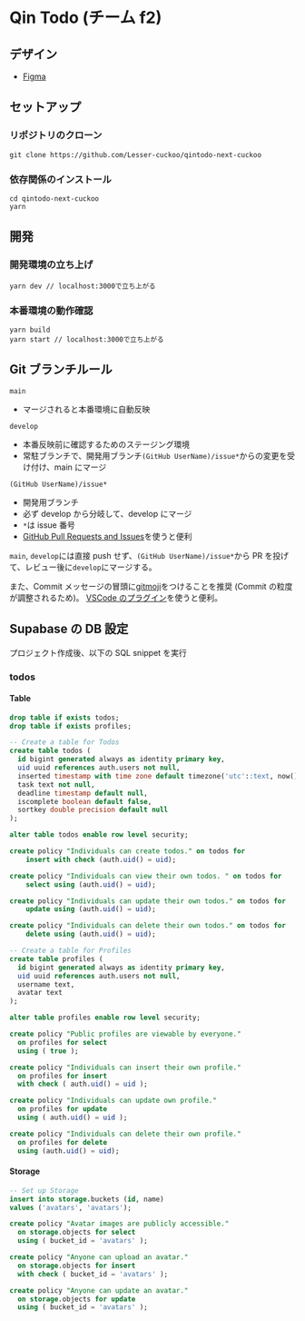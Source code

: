 # Qin Todo (チーム f2)

## デザイン

- [Figma](https://www.figma.com/file/SNPCXNu0V6k6wHS4piYyS2/Qin-Todo?node-id=104%3A1925)

## セットアップ

### リポジトリのクローン

```
git clone https://github.com/Lesser-cuckoo/qintodo-next-cuckoo
```

### 依存関係のインストール

```
cd qintodo-next-cuckoo
yarn
```

## 開発

### 開発環境の立ち上げ

```
yarn dev // localhost:3000で立ち上がる
```

### 本番環境の動作確認

```
yarn build
yarn start // localhost:3000で立ち上がる
```

## Git ブランチルール

`main`

- マージされると本番環境に自動反映

`develop`

- 本番反映前に確認するためのステージング環境
- 常駐ブランチで、開発用ブランチ`(GitHub UserName)/issue*`からの変更を受け付け、main にマージ

`(GitHub UserName)/issue*`

- 開発用ブランチ
- 必ず develop から分岐して、develop にマージ
- `*`は issue 番号
- [GitHub Pull Requests and Issues](https://marketplace.visualstudio.com/items?itemName=GitHub.vscode-pull-request-github)を使うと便利

`main`, `develop`には直接 push せず、`(GitHub UserName)/issue*`から PR を投げて、レビュー後に`develop`にマージする。

また、Commit メッセージの冒頭に[gitmoji](https://gitmoji.dev/)をつけることを推奨 (Commit の粒度が調整されるため)。
[VSCode のプラグイン](https://marketplace.visualstudio.com/items?itemName=seatonjiang.gitmoji-vscode)を使うと便利。

## Supabase の DB 設定

プロジェクト作成後、以下の SQL snippet を実行

### todos

#### Table

```sql
drop table if exists todos;
drop table if exists profiles;

-- Create a table for Todos
create table todos (
  id bigint generated always as identity primary key,
  uid uuid references auth.users not null,
  inserted timestamp with time zone default timezone('utc'::text, now()) not null,
  task text not null,
  deadline timestamp default null,
  iscomplete boolean default false,
  sortkey double precision default null
);

alter table todos enable row level security;

create policy "Individuals can create todos." on todos for
    insert with check (auth.uid() = uid);

create policy "Individuals can view their own todos. " on todos for
    select using (auth.uid() = uid);

create policy "Individuals can update their own todos." on todos for
    update using (auth.uid() = uid);

create policy "Individuals can delete their own todos." on todos for
    delete using (auth.uid() = uid);

-- Create a table for Profiles
create table profiles (
  id bigint generated always as identity primary key,
  uid uuid references auth.users not null,
  username text,
  avatar text
);

alter table profiles enable row level security;

create policy "Public profiles are viewable by everyone."
  on profiles for select
  using ( true );

create policy "Individuals can insert their own profile."
  on profiles for insert
  with check ( auth.uid() = uid );

create policy "Individuals can update own profile."
  on profiles for update
  using ( auth.uid() = uid );

create policy "Individuals can delete their own profile."
  on profiles for delete
  using (auth.uid() = uid);
```

#### Storage

```sql
-- Set up Storage
insert into storage.buckets (id, name)
values ('avatars', 'avatars');

create policy "Avatar images are publicly accessible."
  on storage.objects for select
  using ( bucket_id = 'avatars' );

create policy "Anyone can upload an avatar."
  on storage.objects for insert
  with check ( bucket_id = 'avatars' );

create policy "Anyone can update an avatar."
  on storage.objects for update
  using ( bucket_id = 'avatars' );
```
